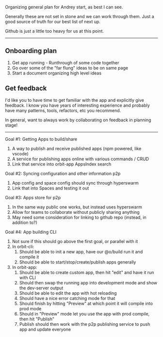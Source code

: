 Organizing general plan for Andrey start, as best I can see.

Generally these are not set in stone and we can work through them. Just a good source of truth for our best list of next up.

Github is just a little too heavy for us at this point.

---

## Onboarding plan

1. Get app running - Runthrough of some code together
2. Go over some of the "far flung" ideas to be on same page
3. Start a document organizing high level ideas

## Get feedback

I'd like you to have time to get familiar with the app and explicitly give feedback. I know you have years of interesting experience and probably have many patterns, tools, refactors, etc you recommend.

In general, want to always work by collaborating on feedback in planning stage!

---

Goal #1: Getting Apps to build/share

1. A way to publish and receive published apps (npm powered, like vscode)
2. A service for publishing apps online with various commands / CRUD
3. Link that service into orbit-app AppsIndex search

Goal #2: Syncing configuration and other information p2p

1. App config and space config should sync through hyperswarm
2. Link that into Spaces and testing it out

Goal #3: Apps store for p2p

1. In the same way public one works, but instead uses hyperswarm
2. Allow for teams to collaborate without publicly sharing anything
3. May need some consideration for linking to github repo (instead, in addition to?)

Goal #4: App building CLI

1. Not sure if this should go above the first goal, or parallel with it
2. In orbit-cli:
   1. Should be able to init a new app, have our @o/build run it and compile it
   2. Should be able to start/stop/create/publish apps generally
3. In orbit-app:
   1. Should be able to create custom app, then hit "edit" and have it run with CLI
   2. Should then swap the running app into development mode and show the dev-server output
   3. Should be able to edit the app with hot reloading
   4. Should have a nice error catching mode for that
   5. Should finish by hitting "Preview" at which point it will compile into prod mode
   6. Should in "Preview" mode let you use the app with prod compile, then hit "Publish"
   7. Publish should then work with the p2p publishing service to push app and update everyone
